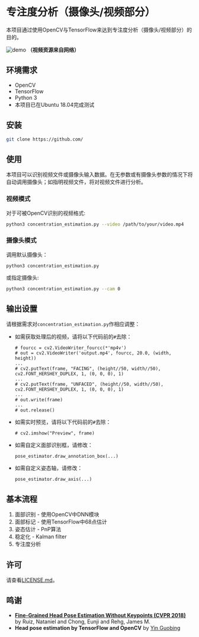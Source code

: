 # 专注度分析（摄像头/视频部分）

本项目通过使用OpenCV与TensorFlow来达到专注度分析（摄像头/视频部分）的目的。

![demo](img/output.gif)
**（视频资源来自网络）**

## 环境需求

- OpenCV
- TensorFlow
- Python 3
- 本项目已在Ubuntu 18.04完成测试

## 安装

```bash
git clone https://github.com/
```

## 使用

本项目可以识别视频文件或摄像头输入数据。在无参数或有摄像头参数的情况下将自动调用摄像头；如指明视频文件，将对视频文件进行分析。

### 视频模式

对于可被OpenCV识别的视频格式:

```bash
python3 concentration_estimation.py --video /path/to/your/video.mp4
```

### 摄像头模式

调用默认摄像头：

```
python3 concentration_estimation.py
```

或指定摄像头:

```bash
python3 concentration_estimation.py --cam 0
```

## 输出设置

请根据需求对`concentration_estimation.py`作相应调整：

- 如需获取处理后的视频，请将以下代码前的`#`去除：

  ```
  # fourcc = cv2.VideoWriter_fourcc(*'mp4v')
  # out = cv2.VideoWriter('output.mp4', fourcc, 20.0, (width, height))
  ...
  # cv2.putText(frame, "FACING", (height//50, width//50), cv2.FONT_HERSHEY_DUPLEX, 1, (0, 0, 0), 1)
  ...
  # cv2.putText(frame, "UNFACED", (height//50, width//50), cv2.FONT_HERSHEY_DUPLEX, 1, (0, 0, 0), 1)
  ...
  # out.write(frame)
  ...
  # out.release()
  ```

- 如需实时预览，请将以下代码前的`#`去除：

  ```
  # cv2.imshow("Preview", frame)
  ```

- 如需自定义面部识别框，请修改：

  ```
  pose_estimator.draw_annotation_box(...)
  ```

- 如需自定义姿态轴，请修改：

  ```
  pose_estimator.draw_axis(...)
  ```

## 基本流程

1. 面部识别 - 使用OpenCV中DNN模块
2. 面部标记 - 使用TensorFlow中68点估计
3. 姿态估计 - PnP算法
4. 稳定化 - Kalman filter
5. 专注度分析

## 许可

请查看[LICENSE.md](LICENSE.md)。

## 鸣谢

- [**Fine-Grained Head Pose Estimation Without Keypoints (CVPR 2018)**](https://arxiv.org/abs/1710.00925) by Ruiz, Nataniel and Chong, Eunji and Rehg, James M.
- **Head pose estimation by TensorFlow and OpenCV** by [Yin Guobing](https://yinguobing.com/)